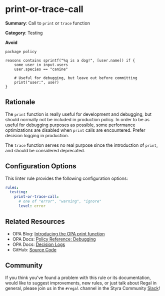 # print-or-trace-call

**Summary**: Call to `print` or `trace` function

**Category**: Testing

**Avoid**
```rego
package policy

reasons contains sprintf("%q is a dog!", [user.name]) if {
    some user in input.users
    user.species == "canine"

    # Useful for debugging, but leave out before committing
    print("user:", user)
}
```

## Rationale

The `print` function is really useful for development and debugging, but should normally not be included in production
policy. In order to be as useful for debugging purposes as possible, some performance optimizations are disabled when
`print` calls are encountered. Prefer decision logging in production.

The `trace` function serves no real purpose since the introduction of `print`, and should be considered deprecated.

## Configuration Options

This linter rule provides the following configuration options:

```yaml
rules:
  testing:
    print-or-trace-call:
      # one of "error", "warning", "ignore"
      level: error
```

## Related Resources

- OPA Blog: [Introducing the OPA print function](https://blog.openpolicyagent.org/introducing-the-opa-print-function-809da6a13aee)
- OPA Docs: [Policy Reference: Debugging](https://www.openpolicyagent.org/docs/policy-reference/#debugging)
- OPA Docs: [Decision Logs](https://www.openpolicyagent.org/docs/management-decision-logs/)
- GitHub: [Source Code](https://github.com/open-policy-agent/regal/blob/main/bundle/regal/rules/testing/print-or-trace-call/print_or_trace_call.rego)

## Community

If you think you've found a problem with this rule or its documentation, would like to suggest improvements, new rules,
or just talk about Regal in general, please join us in the `#regal` channel in the Styra Community
[Slack](https://inviter.co/styra)!
